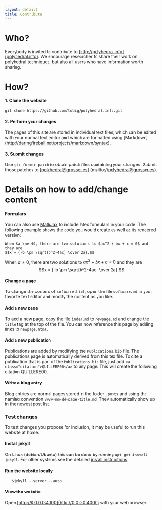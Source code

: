 ```yaml
---
layout: default
title: Contribute
---
```


Who?
====


Everybody is invited to contribute to
[http://polyhedral.info](polyhedral.info). We encourage
researcher to share their work on polyhedral techniques, but also
all users who have information worth sharing.

How?
====

#### 1. Clone the website

	git clone https://github.com/tobig/polyhedral.info.git

#### 2. Perform your changes

The pages of this site are stored in individual text files, which can be
edited with your normal text editor and which are formatted using
[Markdown] (http://daringfireball.net/projects/markdown/syntax).

#### 3. Submit changes

Use `git format-patch` to obtain patch files containing your changes. Submit
those patches to [polyhedral@grosser.es] (mailto://polyhedral@grosser.es).

Details on how to add/change content
=================================

#### Formulars
You can also use [MathJax](http://www.mathjax.org) to include latex formulars in your code. The following example shows the code you would create as well as
its rendered version:

	When $a \ne 0$, there are two solutions to $ax^2 + bx + c = 0$ and they are
	$$x = {-b \pm \sqrt{b^2-4ac} \over 2a}.$$

When $a \ne 0$, there are two solutions to $ax^2 + bx + c = 0$ and they are
$$x = {-b \pm \sqrt{b^2-4ac} \over 2a}.$$

#### Change a page

To change the content of `software.html`, open the file `software.md` in your
favorite text editor and modify the content as you like.

#### Add a new page

To add a new page, copy the file `index.md` to `newpage.md` and change the
`title` tag at the top of the file. You can now reference this page by
adding links to `newpage.html`.

#### Add a new publication

Publications are added by modifying the `Publications.bib` file. The publications
page is automatically derived from this tex file. To cite a publication that is part
of the `Publications.bib` file, just add `<a class="citation">QUILLERE00</a>`
to any page. This will create the following citation <a class="citation">QUILLERE00</a>.


#### Write a blog entry

Blog entries are normal pages stored in the folder `_posts` and using the
naming convention `yyyy-mm-dd-page-title.md`. They automatically show up in the
newest post list.

### Test changes

To test changes you propose for inclusion, it may be useful to run this
website at home. 

#### Install jekyll

On Linux (debian/Ubuntu) this can be done by running `apt-get install jekyll`. For other systems see the detailed [install instructions](http://github.com/mojombo/jekyll/wiki/Install).

#### Run the website locally

       $jekyll --server --auto

#### View the website

Open [http://0.0.0.0:4000](http://0.0.0.0:4000) with your web browser.

